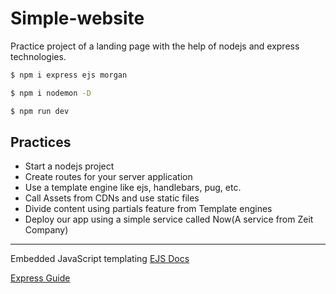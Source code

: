 # Simple-website

Practice project of a landing page with the help of nodejs and express technologies.


```sh
$ npm i express ejs morgan 
```

```sh
$ npm i nodemon -D
```

```sh
$ npm run dev
```

## Practices 

- Start a nodejs project
- Create routes for your server application
- Use a template engine like ejs, handlebars, pug, etc.
- Call Assets from CDNs and use static files
- Divide content using partials feature from Template engines
- Deploy our app using a simple service called Now(A service from Zeit Company)

---

Embedded JavaScript templating [EJS Docs](https://ejs.co/#docs)

[Express Guide](https://expressjs.com/es/guide/routing.html)

